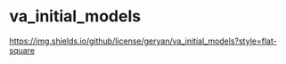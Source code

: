 # va_initial_models

https://img.shields.io/github/license/geryan/va_initial_models?style=flat-square

